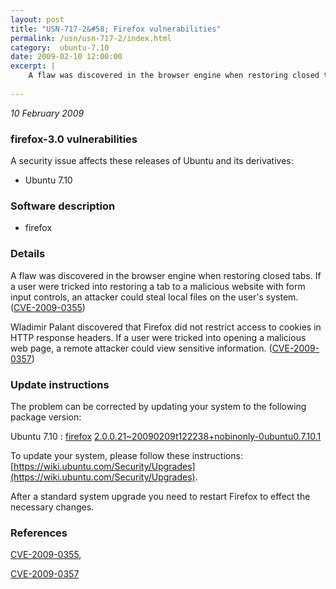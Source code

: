 ```yaml
---
layout: post
title: "USN-717-2&#58; Firefox vulnerabilities"
permalink: /usn/usn-717-2/index.html
category:  ubuntu-7.10
date: 2009-02-10 12:00:00
excerpt: |
    A flaw was discovered in the browser engine when restoring closed tabs. If a user were tricked into restoring a tab to a malicious website with form input controls, an attacker could steal local files on the user&#39;s system. ([CVE-2009-0355](http://people.ubuntu.com/~ubuntu-security/cve/CVE-2009-0355))
    
--- 
```

 
 

*10 February 2009*

### firefox-3.0 vulnerabilities

A security issue affects these releases of Ubuntu and its derivatives:

* Ubuntu 7.10

### Software description

* firefox 

### Details

A flaw was discovered in the browser engine when restoring closed tabs. If a user were tricked into restoring a tab to a malicious website with form input controls, an attacker could steal local files on the user&#39;s system. ([CVE-2009-0355](http://people.ubuntu.com/~ubuntu-security/cve/CVE-2009-0355))

Wladimir Palant discovered that Firefox did not restrict access to cookies in HTTP response headers. If a user were tricked into opening a malicious web page, a remote attacker could view sensitive information. ([CVE-2009-0357](http://people.ubuntu.com/~ubuntu-security/cve/CVE-2009-0357)) 

### Update instructions

The problem can be corrected by updating your system to the following package version:

Ubuntu 7.10
 : [firefox](https://launchpad.net/ubuntu/+source/firefox) <span> [2.0.0.21~20090209t122238+nobinonly-0ubuntu0.7.10.1](https://launchpad.net/ubuntu/+source/firefox/2.0.0.21~20090209t122238+nobinonly-0ubuntu0.7.10.1) </span> 

To update your system, please follow these instructions: [https://wiki.ubuntu.com/Security/Upgrades](https://wiki.ubuntu.com/Security/Upgrades).

After a standard system upgrade you need to restart Firefox to effect the necessary changes. 

### References

 
 [CVE-2009-0355](http://people.ubuntu.com/~ubuntu-security/cve/CVE-2009-0355), 

 [CVE-2009-0357](http://people.ubuntu.com/~ubuntu-security/cve/CVE-2009-0357)
 

